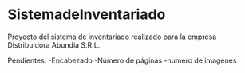 # SistemadeInventariado
Proyecto del sistema de inventariado realizado para la empresa Distribuidora Abundia S.R.L.

Pendientes:
-Encabezado
-Número de páginas
-numero de imagenes

